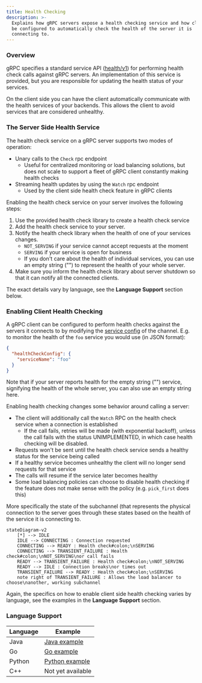 ```yaml
---
title: Health Checking
description: >-
  Explains how gRPC servers expose a health checking service and how client can
  be configured to automatically check the health of the server it is
  connecting to.
---
```


### Overview

gRPC specifies a standard service API ([health/v1]) for performing health check
calls against gRPC servers. An implementation of this service is provided, but
you are responsible for updating the health status of your services.

On the client side you can have the client automatically communicate with the
health services of your backends. This allows the client to avoid services that
are considered unhealthy.

### The Server Side Health Service

The health check service on a gRPC server supports two modes of operation:

  - Unary calls to the `Check` rpc endpoint
    - Useful for centralized monitoring or load balancing solutions, but does
      not scale to support a fleet of gRPC client constantly making health
      checks
  - Streaming health updates by using the `Watch` rpc endpoint
    - Used by the client side health check feature in gRPC clients

Enabling the health check service on your server involves the following steps:

  1. Use the provided health check library to create a health check service
  2. Add the health check service to your server.
  3. Notify the health check library when the health of one of your services
  changes.
     - `NOT_SERVING` if your service cannot accept requests at the moment
     - `SERVING` if your service is open for business
     - If you don't care about the health of individual services, you can use
     an empty string ("") to represent the health of your whole server.
  4. Make sure you inform the health check library about server shutdown so
  that it can notify all the connected clients.

The exact details vary by language, see the **Language Support** section below.


### Enabling Client Health Checking

A gRPC client can be configured to perform health checks against the servers
it connects to by modifying the [service config] of the channel. E.g. to monitor
the health of the `foo` service you would use (in JSON format):

```json
{
  "healthCheckConfig": {
    "serviceName": "foo"
  }
}
```

Note that if your server reports health for the empty string ("") service,
signifying the health of the whole server, you can also use an empty string
here.

Enabling health checking changes some behavior around calling a server:

  - The client will additionally call the `Watch` RPC on the health check
  service when a connection is established
    - If the call fails, retries will be made (with exponential backoff), unless
    the call fails with the status UNIMPLEMENTED, in which case health checking
    will be disabled.
  - Requests won't be sent until the health check service sends a healthy
  status for the service being called
  - If a healthy service becomes unhealthy the client will no longer send
  requests for that service
  - The calls will resume if the service later becomes healthy
  - Some load balancing policies can choose to disable health checking if
  the feature does not make sense with the policy (e.g. `pick_first` does
  this)

More specifically the state of the subchannel (that represents the physical
connection to the server goes through these states based on the health of
the service it is connecting to.

```mermaid
stateDiagram-v2
    [*] --> IDLE
    IDLE --> CONNECTING : Connection requested
    CONNECTING --> READY : Health check#colon;\nSERVING
    CONNECTING --> TRANSIENT_FAILURE : Health check#colon;\nNOT_SERVING\nor call fails
    READY --> TRANSIENT_FAILURE : Health check#colon;\nNOT_SERVING
    READY --> IDLE : Connection breaks\nor times out
    TRANSIENT_FAILURE --> READY : Health check#colon;\nSERVING
    note right of TRANSIENT_FAILURE : Allows the load balancer to choose\nanother, working subchannel 
```


Again, the specifics on how to enable client side health checking varies by
language, see the examples in the **Language Support** section.

### Language Support

| Language | Example           | 
|----------|-------------------|
| Java     | [Java example]    |
| Go       | [Go example]      |
| Python   | [Python example]  |
| C++      | Not yet available |


[health/v1]:https://github.com/grpc/grpc-proto/blob/master/grpc/health/v1/health.proto
[service config]:https://github.com/grpc/grpc/blob/master/doc/service_config.md
[Java example]:https://github.com/grpc/grpc-java/tree/master/examples/src/main/java/io/grpc/examples/healthservice
[Go example]:https://github.com/grpc/grpc-go/tree/master/examples/features/health
[Python example]:https://github.com/grpc/grpc/tree/master/examples/python/health_checking
